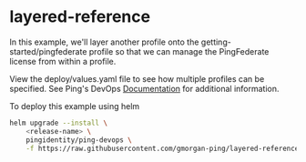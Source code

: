 # layered-reference

In this example, we'll layer another profile onto the getting-started/pingfederate profile so that
we can manage the PingFederate license from within a profile.

View the deploy/values.yaml file to see how multiple profiles can be specified. See Ping's DevOps [Documentation](https://devops.pingidentity.com/how-to/profilesLayered/) for additional information.

To deploy this example using helm

```sh
helm upgrade --install \
    <release-name> \
    pingidentity/ping-devops \
    -f https://raw.githubusercontent.com/gmorgan-ping/layered-reference/master/deploy/values.yaml
```
